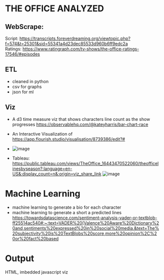 # THE OFFICE ANALYZED

## WebScrape:
Script: https://transcripts.foreverdreaming.org/viewtopic.php?f=574&t=25301&sid=55341a4d23dec85533d960b6ff9edc2a<br>
Ratings: https://www.ratingraph.com/tv-shows/the-office-ratings-17546/#episodes

## ETL
- cleaned in python
- csv for graphs
- json for ml

## Viz
- A d3 time measure viz that shows characters line count as the show progresses https://observablehq.com/@kateyharris/bar-chart-race
- An Interactive Visualization of https://app.flourish.studio/visualisation/8739386/edit?#<br>
- ![image](https://user-images.githubusercontent.com/90797036/155823139-35920981-7426-4327-ad1d-2beac42da612.png)

- Tableau:<br> 
https://public.tableau.com/views/TheOffice_16443470522060/theofficelinesbyseason?:language=en-US&:display_count=n&:origin=viz_share_link
![image](https://user-images.githubusercontent.com/90797036/155823349-9d963157-b9ce-45cf-88ce-94fab6656c76.png)


# Machine Learning
- machine learning to generate a bio for each character
- machine learning to generate a short a predicted lines<br>
https://towardsdatascience.com/sentiment-analysis-vader-or-textblob-ff25514ac540#:~:text=VADER%20(Valence%20Aware%20Dictionary%20and,sentiments%20expressed%20in%20social%20media.&text=The%20subjectivity%20is%20TextBlobs%20score,more%20opinion%2C%20or%20fact%20based

# Output
HTML, imbedded javascript viz
